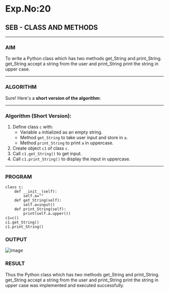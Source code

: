 # Exp.No:20  
## SEB - CLASS AND METHODS

---

### AIM  
To write a Python class which has two methods get_String and print_String. get_String accept a string from the user and print_String print the string in upper case.

---

### ALGORITHM

Sure! Here's a **short version of the algorithm**:

---

### **Algorithm (Short Version):**

1. Define class `c` with:
   * Variable `a` initialized as an empty string.
   * Method `get_String` to take user input and store in `a`.
   * Method `print_String` to print `a` in uppercase.
2. Create object `c1` of class `c`.
3. Call `c1.get_String()` to get input.
4. Call `c1.print_String()` to display the input in uppercase.

---

### PROGRAM

```
class c:
    def __init__(self):
        self.a=""
    def get_String(self):
        self.a=input()
    def print_String(self):
        print(self.a.upper())
c1=c()
c1.get_String()
c1.print_String()

```

### OUTPUT

![image](https://github.com/user-attachments/assets/bbb3962f-ebe5-4c46-b299-3d508cafe198)

### RESULT
Thus the Python class which has two methods get_String and print_String. get_String accept a string from the user and print_String print the string in upper case was implemented and executed successfully.
